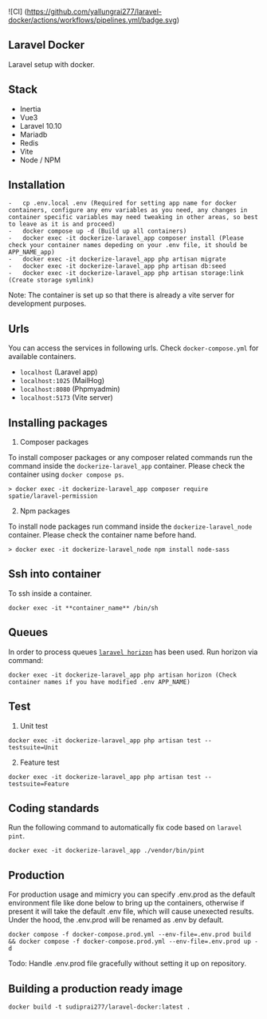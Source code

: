 ![CI]
(https://github.com/yallungrai277/laravel-docker/actions/workflows/pipelines.yml/badge.svg)

## Laravel Docker

Laravel setup with docker.

## Stack

-   Inertia
-   Vue3
-   Laravel 10.10
-   Mariadb
-   Redis
-   Vite
-   Node / NPM

## Installation

```
-   cp .env.local .env (Required for setting app name for docker containers, configure any env variables as you need, any changes in container specific variables may need tweaking in other areas, so best to leave as it is and proceed)
-   docker compose up -d (Build up all containers)
-   docker exec -it dockerize-laravel_app composer install (Please check your container names depeding on your .env file, it should be APP_NAME_app)
-   docker exec -it dockerize-laravel_app php artisan migrate
-   docker exec -it dockerize-laravel_app php artisan db:seed
-   docker exec -it dockerize-laravel_app php artisan storage:link (Create storage symlink)
```

Note: The container is set up so that there is already a vite server for development purposes.

## Urls

You can access the services in following urls. Check `docker-compose.yml` for available containers.

-   `localhost` (Laravel app)
-   `localhost:1025` (MailHog)
-   `localhost:8080` (Phpmyadmin)
-   `localhost:5173` (Vite server)

## Installing packages

1. Composer packages

To install composer packages or any composer related commands run the command inside the `dockerize-laravel_app` container. Please check the container using `docker compose ps`.

```
> docker exec -it dockerize-laravel_app composer require spatie/laravel-permission
```

2. Npm packages

To install node packages run command inside the `dockerize-laravel_node` container. Please check the container name before hand.

```
> docker exec -it dockerize-laravel_node npm install node-sass
```

## Ssh into container

To ssh inside a container.

```
docker exec -it **container_name** /bin/sh
```

## Queues

In order to process queues [`laravel horizon`](https://laravel.com/docs/10.x/horizon) has been used. Run horizon via command:

```
docker exec -it dockerize-laravel_app php artisan horizon (Check container names if you have modified .env APP_NAME)
```

## Test

1. Unit test

```
docker exec -it dockerize-laravel_app php artisan test --testsuite=Unit
```

2. Feature test

```
docker exec -it dockerize-laravel_app php artisan test --testsuite=Feature
```

## Coding standards

Run the following command to automatically fix code based on `laravel pint`.

```
docker exec -it dockerize-laravel_app ./vendor/bin/pint
```

## Production

For production usage and mimicry you can specify .env.prod as the default environment file like done below to bring up the containers, otherwise if present it will take the default .env file, which will cause unexected results. Under the hood, the .env.prod will be renamed as .env by default.

```
docker compose -f docker-compose.prod.yml --env-file=.env.prod build && docker compose -f docker-compose.prod.yml --env-file=.env.prod up -d
```

Todo: Handle .env.prod file gracefully without setting it up on repository.

## Building a production ready image

```
docker build -t sudiprai277/laravel-docker:latest .
```
